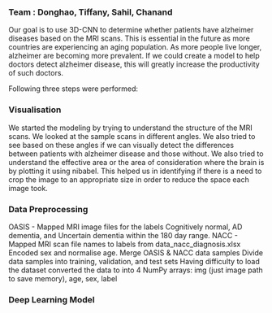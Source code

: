 
### Team : Donghao, Tiffany, Sahil, Chanand

Our goal is to use 3D-CNN to determine whether patients have alzheimer diseases based on the MRI scans. This is essential in the future as more countries are experiencing an aging population. As more people live longer, alzheimer are becoming more prevalent. If we could create a model to help doctors detect alzheimer disease, this will greatly increase the productivity of such doctors.

Following three steps were performed: 
### Visualisation
We started the modeling by trying to understand the structure of the MRI scans. We looked at the sample scans in different angles. We also tried to see based on these angles if we can visually detect the differences between patients with alzheimer disease and those without. We also tried to understand the effective area or the area of consideration where the brain is by plotting it using nibabel. This helped us in identifying if there is a need to crop the image to an appropriate size in order to reduce the space each image took.


### Data Preprocessing
OASIS - 
Mapped MRI image files for the labels Cognitively normal, AD dementia, and Uncertain dementia within the 180 day range.
NACC - 
Mapped MRI scan file names to labels from data_nacc_diagnosis.xlsx
Encoded sex and normalise age.
Merge OASIS & NACC data samples
Divide data samples into training, validation, and test sets
Having difficulty to load the dataset converted the data to into 4 NumPy arrays: img (just image path to save memory), age, sex, label

### Deep Learning Model
